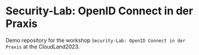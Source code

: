 # Security-Lab: OpenID Connect in der Praxis

Demo repository for the workshop `Security-Lab: OpenID Connect in der Praxis` at the CloudLand2023.

